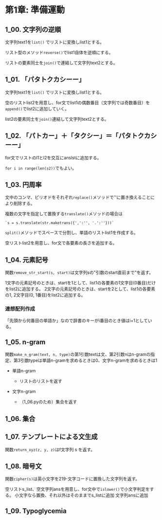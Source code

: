 # 第1章: 準備運動

## 1_00. 文字列の逆順
文字列text1を`list()` でリストに変換しlist1とする。


リスト型のメソッド`reverse()`でlist1自体を逆順にする。

リストの要素同士を`join()`で連結して文字列text2とする。

## 1_01. 「パタトクカシーー」
文字列text1を`list()` でリストに変換しlist1とする。

空のリストlist2を用意し、for文でlist1の偶数番目（文字列では奇数番目）を`append()`でlist2に追加していく。

list2の要素同士を`join()`連結して文字列text2とする。

## 1_02. 「パトカー」＋「タクシー」＝「パタトクカシーー」
for文でリストのl1とl2を交互にanslstに追加する。

`for i in range(len(s2))`でもよい。

## 1_03. 円周率
文中のコンマ、ピリオドをそれぞれ`replace()`メソッドで''に置き換えることにより削除する。

複数の文字を指定して置換する`translate()`メソッドの場合は

    `s = s.translate(str.maketrans({',':'', '.':''}))`

`split()`メソッドでスペースで分割し、単語のリストlist1を作成する。

空リストlist2を用意し、for文で各要素の長さを追加する。

## 1_04. 元素記号
関数`remove_str_start(s, start)`は文字列sの"引数のstart直前まで"を返す。

1文字の元素記号のときは、startを1として、list1の各要素の1文字目(0番目)だけをlist2に追加する。
2文字の元素記号のときは、startを2として、list1の各要素の1, 2文字目(0, 1番目)をlist2に追加する。

### 連想配列作成
「先頭から何番目の単語か」なので辞書のキーがi番目のとき値はi+1としている。


## 1_05. n-gram
関数`make_n_gram(text, n, type)`の第1引数textは文、第2引数nはn-gramの指定、第3引数typeは単語n-gramを求めるときは0、文字n-gramを求めるときは1

- 単語n-gram
    - リストのリストを返す

- 文字n-gram
    - （1_06.pyのため）集合を返す

## 1_06. 集合

## 1_07. テンプレートによる文生成
関数`return_xyz(z, y, z)`はf文字列 s を返す。

## 1_08. 暗号文
関数`cipher(s)`は英小文字を219-文字コードに置換した文字列を返す。

空リストs_list、空文字列ansを用意し、for文中で`islower()`で小文字判定をする。
小文字なら置換、それ以外はそのままでs_listに追加
文字列ansに追加

## 1_09. Typoglycemia
